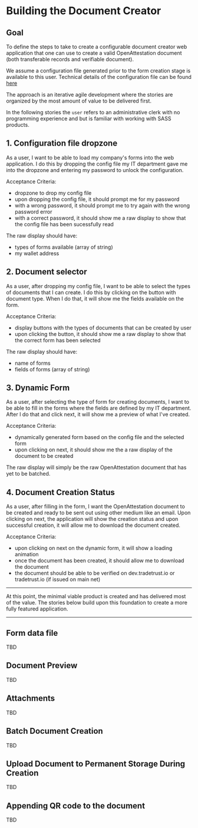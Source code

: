 # Building the Document Creator

## Goal

To define the steps to take to create a configurable document creator web application that one can use to create a valid OpenAttestation document (both transferable records and verifiable document).

We assume a configuration file generated prior to the form creation stage is available to this user. Technical details of the configuration file can be found [here](./configurable_dapp_usability.md)

The approach is an iterative agile development where the stories are organized by the most amount of value to be delivered first.

In the following stories the `user` refers to an administrative clerk with no programming experience and but is familiar with working with SASS products.

## 1. Configuration file dropzone

As a user, I want to be able to load my company's forms into the web application. I do this by dropping the config file my IT department gave me into the dropzone and entering my password to unlock the configuration.

Acceptance Criteria:

- dropzone to drop my config file
- upon dropping the config file, it should prompt me for my password
- with a wrong password, it should prompt me to try again with the wrong password error
- with a correct password, it should show me a raw display to show that the config file has been sucessfully read

The raw display should have:

- types of forms available (array of string)
- my wallet address

## 2. Document selector

As a user, after dropping my config file, I want to be able to select the types of documents that I can create. I do this by clicking on the button with document type. When I do that, it will show me the fields available on the form.

Acceptance Criteria:

- display buttons with the types of documents that can be created by user
- upon clicking the button, it should show me a raw display to show that the correct form has been selected

The raw display should have:

- name of forms
- fields of forms (array of string)

## 3. Dynamic Form

As a user, after selecting the type of form for creating documents, I want to be able to fill in the forms where the fields are defined by my IT department. After I do that and click next, it will show me a preview of what I've created.

Acceptance Criteria:

- dynamically generated form based on the config file and the selected form
- upon clicking on next, it should show me the a raw display of the document to be created

The raw display will simply be the raw OpenAttestation document that has yet to be batched.

## 4. Document Creation Status

As a user, after filling in the form, I want the OpenAttestation document to be created and ready to be sent out using other medium like an email. Upon clicking on next, the application will show the creation status and upon successful creation, it will allow me to download the document created.

Acceptance Criteria:

- upon clicking on next on the dynamic form, it will show a loading animation
- once the document has been created, it should allow me to download the document
- the document should be able to be verified on dev.tradetrust.io or tradetrust.io (if issued on main net)

---

At this point, the minimal viable product is created and has delivered most of the value. The stories below build upon this foundation to create a more fully featured application.

---

## Form data file

TBD

## Document Preview

TBD

## Attachments

TBD

## Batch Document Creation

TBD

## Upload Document to Permanent Storage During Creation

TBD

## Appending QR code to the document

TBD
